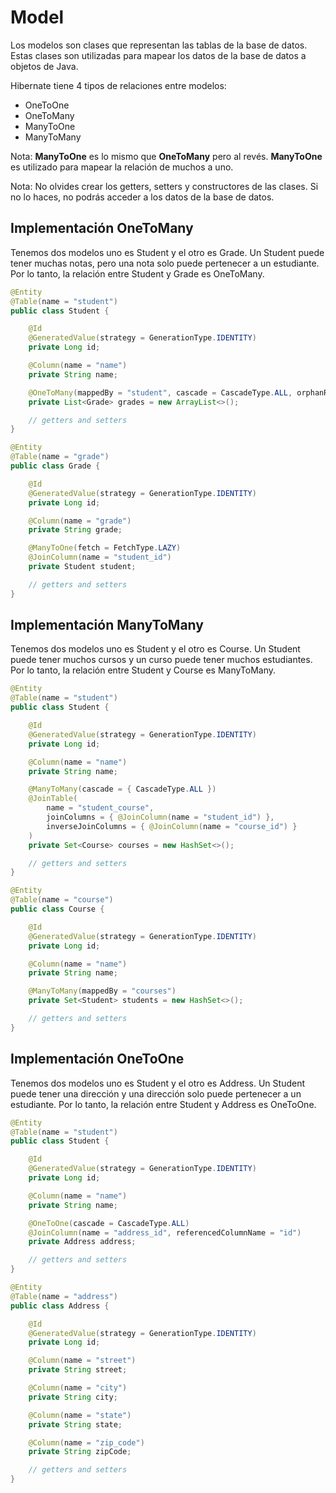 # Model 

Los modelos son clases que representan las tablas de la base de datos. Estas clases son utilizadas para mapear los datos de la base de datos a objetos de Java.

Hibernate tiene 4 tipos de relaciones entre modelos:

- OneToOne
- OneToMany
- ManyToOne
- ManyToMany

Nota: **ManyToOne** es lo mismo que **OneToMany** pero al revés. **ManyToOne** es utilizado para mapear la relación de muchos a uno. 

Nota: No olvides crear los getters, setters y constructores de las clases. Si no lo haces, no podrás acceder a los datos de la base de datos.

## Implementación OneToMany

Tenemos dos modelos uno es Student y el otro es Grade. Un Student puede tener muchas notas, pero una nota solo puede pertenecer a un estudiante. Por lo tanto, la relación entre Student y Grade es OneToMany.

```java
@Entity
@Table(name = "student")
public class Student {

    @Id
    @GeneratedValue(strategy = GenerationType.IDENTITY)
    private Long id;

    @Column(name = "name")
    private String name;

    @OneToMany(mappedBy = "student", cascade = CascadeType.ALL, orphanRemoval = true)
    private List<Grade> grades = new ArrayList<>();

    // getters and setters
}
```

```java
@Entity
@Table(name = "grade")
public class Grade {

    @Id
    @GeneratedValue(strategy = GenerationType.IDENTITY)
    private Long id;

    @Column(name = "grade")
    private String grade;

    @ManyToOne(fetch = FetchType.LAZY)
    @JoinColumn(name = "student_id")
    private Student student;

    // getters and setters
}
```

## Implementación ManyToMany

Tenemos dos modelos uno es Student y el otro es Course. Un Student puede tener muchos cursos y un curso puede tener muchos estudiantes. Por lo tanto, la relación entre Student y Course es ManyToMany.

```java
@Entity
@Table(name = "student")
public class Student {

    @Id
    @GeneratedValue(strategy = GenerationType.IDENTITY)
    private Long id;

    @Column(name = "name")
    private String name;

    @ManyToMany(cascade = { CascadeType.ALL })
    @JoinTable(
        name = "student_course", 
        joinColumns = { @JoinColumn(name = "student_id") }, 
        inverseJoinColumns = { @JoinColumn(name = "course_id") }
    )
    private Set<Course> courses = new HashSet<>();

    // getters and setters
}
```

```java
@Entity
@Table(name = "course")
public class Course {

    @Id
    @GeneratedValue(strategy = GenerationType.IDENTITY)
    private Long id;

    @Column(name = "name")
    private String name;

    @ManyToMany(mappedBy = "courses")
    private Set<Student> students = new HashSet<>();

    // getters and setters
}
```

## Implementación OneToOne

Tenemos dos modelos uno es Student y el otro es Address. Un Student puede tener una dirección y una dirección solo puede pertenecer a un estudiante. Por lo tanto, la relación entre Student y Address es OneToOne.

```java
@Entity
@Table(name = "student")
public class Student {

    @Id
    @GeneratedValue(strategy = GenerationType.IDENTITY)
    private Long id;

    @Column(name = "name")
    private String name;

    @OneToOne(cascade = CascadeType.ALL)
    @JoinColumn(name = "address_id", referencedColumnName = "id")
    private Address address;

    // getters and setters
}
```

```java
@Entity
@Table(name = "address")
public class Address {

    @Id
    @GeneratedValue(strategy = GenerationType.IDENTITY)
    private Long id;

    @Column(name = "street")
    private String street;

    @Column(name = "city")
    private String city;

    @Column(name = "state")
    private String state;

    @Column(name = "zip_code")
    private String zipCode;

    // getters and setters
}
```